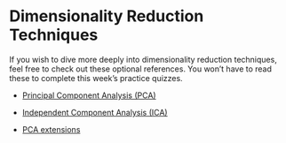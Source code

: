 # Dimensionality Reduction Techniques

If you wish to dive more deeply into dimensionality reduction techniques, feel free to check out these optional references. You won’t have to read these to complete this week’s practice quizzes.

* [Principal Component Analysis (PCA)](https://arxiv.org/pdf/1404.1100.pdf)

* [Independent Component Analysis (ICA)](https://arxiv.org/pdf/1404.2986.pdf)

* [PCA extensions](http://alexhwilliams.info/itsneuronalblog/2016/03/27/pca/)

